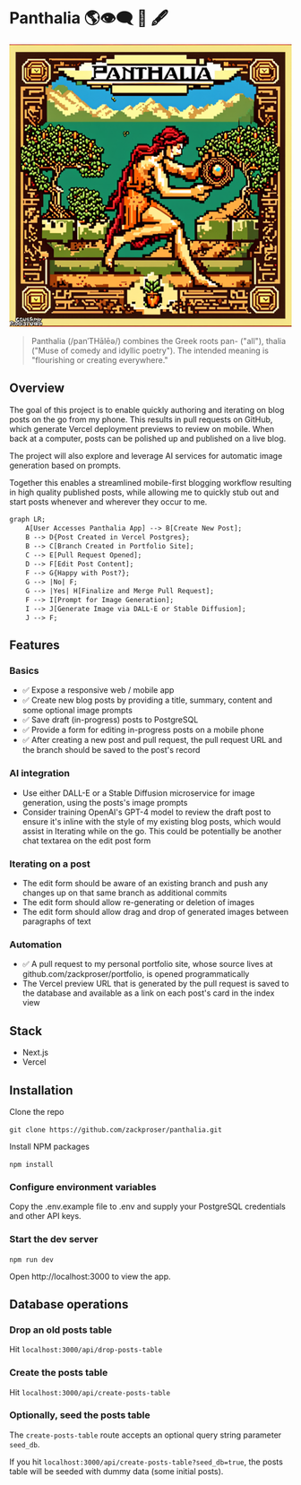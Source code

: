 # Panthalia 🌎👁️‍🗨️ 🎨 🖋️

![Panthalia web application](./public/panthalia-logo-2.png)

> Panthalia (/panˈTHālēə/) combines the Greek roots pan- ("all"), thalia ("Muse of comedy and idyllic poetry"). The intended meaning is "flourishing or creating everywhere." 

## Overview
The goal of this project is to enable quickly authoring and iterating on blog posts on the go from my phone. This results in pull requests on GitHub, which generate Vercel deployment previews to review on mobile. When back at a computer, posts can be polished up and published on a live blog.

The project will also explore and leverage AI services for automatic image generation based on prompts.

Together this enables a streamlined mobile-first blogging workflow resulting in high quality published posts, while allowing me to quickly stub out and start posts whenever and wherever they occur to me.

```mermaid
graph LR;
    A[User Accesses Panthalia App] --> B[Create New Post];
    B --> D{Post Created in Vercel Postgres};
    B --> C[Branch Created in Portfolio Site];
    C --> E[Pull Request Opened];
    D --> F[Edit Post Content];
    F --> G{Happy with Post?};
    G --> |No| F;
    G --> |Yes| H[Finalize and Merge Pull Request];
    F --> I[Prompt for Image Generation];
    I --> J[Generate Image via DALL-E or Stable Diffusion];
    J --> F;
```

## Features

### Basics

* ✅ Expose a responsive web / mobile app 
* ✅ Create new blog posts by providing a title, summary, content and some optional image prompts
* ✅ Save draft (in-progress) posts to PostgreSQL
* ✅ Provide a form for editing in-progress posts on a mobile phone 
* ✅ After creating a new post and pull request, the pull request URL and the branch should be saved to the post's record

### AI integration 

* Use either DALL-E or a Stable Diffusion microservice for image generation, using the posts's image prompts
* Consider training OpenAI's GPT-4 model to review the draft post to ensure it's inline with the style of my existing blog posts, which would assist in Iterating while on the go. This could be potentially be another chat textarea on the edit post form

### Iterating on a post

* The edit form should be aware of an existing branch and push any changes up on that same branch as additional commits
* The edit form should allow re-generating or deletion of images
* The edit form should allow drag and drop of generated images between paragraphs of text

### Automation 


* ✅ A pull request to my personal portfolio site, whose source lives at github.com/zackproser/portfolio, is opened programmatically 
* The Vercel preview URL that is generated by the pull request is saved to the database and available as a link on each post's card in the index view

## Stack 
* Next.js
* Vercel

## Installation

Clone the repo

`git clone https://github.com/zackproser/panthalia.git`

Install NPM packages

`npm install`

### Configure environment variables

Copy the .env.example file to .env and supply your PostgreSQL credentials and other API keys.

### Start the dev server

`npm run dev`

Open http://localhost:3000 to view the app.

## Database operations 

### Drop an old posts table 

Hit `localhost:3000/api/drop-posts-table`

### Create the posts table 

Hit `localhost:3000/api/create-posts-table`

### Optionally, seed the posts table

The `create-posts-table` route accepts an optional query string parameter `seed_db`. 

If you hit `localhost:3000/api/create-posts-table?seed_db=true`, the posts table will be seeded with dummy data (some initial posts).


